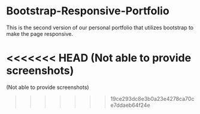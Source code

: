 # Bootstrap-Responsive-Portfolio
This is the second version of our personal portfolio that utilizes bootstrap to make the page responsive.

<<<<<<< HEAD
(Not able to provide screenshots)
=======
(Not able to provide screenshots)
>>>>>>> 19ce293dc8e3b0a23e4278ca70ce7ddaeb64f24e
